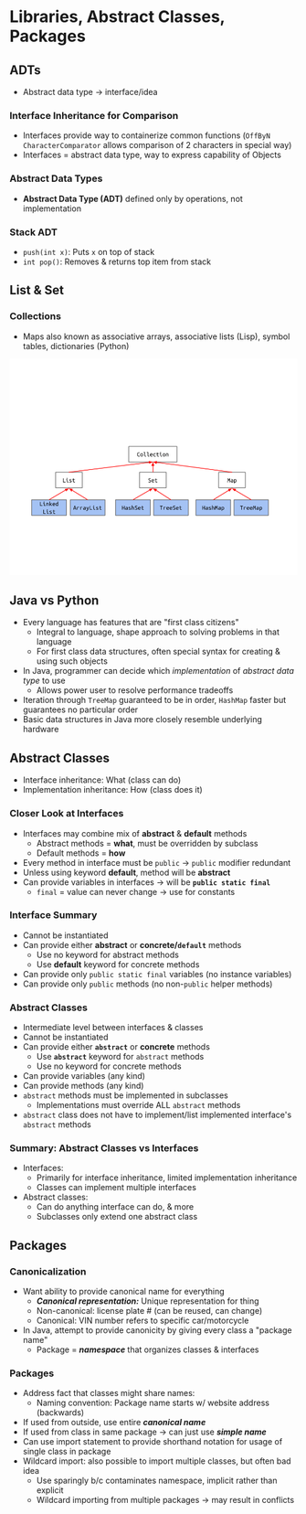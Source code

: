 # Libraries, Abstract Classes, Packages

## ADTs
* Abstract data type → interface/idea

### Interface Inheritance for Comparison
* Interfaces provide way to containerize common functions (`OffByN` `CharacterComparator` allows comparison of 2 characters in special way)
* Interfaces = abstract data type, way to express capability of Objects

### Abstract Data Types
* **Abstract Data Type (ADT)** defined only by operations, not implementation

### Stack ADT
* `push(int x)`: Puts `x` on top of stack
* `int pop()`: Removes & returns top item from stack


## List & Set
### Collections
* Maps also known as associative arrays, associative lists (Lisp), symbol tables, dictionaries (Python)

<p align="center">
    <img src="adt.png">
</p>


## Java vs Python
* Every language has features that are "first class citizens"
    * Integral to language, shape approach to solving problems in that language
    * For first class data structures, often special syntax for creating & using such objects
* In Java, programmer can decide which _implementation_ of _abstract data type_ to use
    * Allows power user to resolve performance tradeoffs
* Iteration through `TreeMap` guaranteed to be in order, `HashMap` faster but guarantees no particular order
* Basic data structures in Java more closely resemble underlying hardware

## Abstract Classes
* Interface inheritance: What (class can do)
* Implementation inheritance: How (class does it)

### Closer Look at Interfaces
* Interfaces may combine mix of **abstract** & **default** methods
    * Abstract methods = **what**, must be overridden by subclass
    * Default methods = **how**
* Every method in interface must be `public` → `public` modifier redundant
* Unless using keyword **default**, method will be **abstract**
* Can provide variables in interfaces → will be **`public static final`**
    * `final` = value can never change → use for constants

### Interface Summary
* Cannot be instantiated
* Can provide either **abstract** or **concrete/`default`** methods
    * Use no keyword for abstract methods
    * Use **default** keyword for concrete methods
* Can provide only `public static final` variables (no instance variables)
* Can provide only `public` methods (no non-`public` helper methods)

### Abstract Classes
* Intermediate level between interfaces & classes
* Cannot be instantiated
* Can provide either **`abstract`** or **concrete** methods
    * Use **`abstract`** keyword for `abstract` methods
    * Use no keyword for concrete methods
* Can provide variables (any kind)
* Can provide methods (any kind)
* `abstract` methods must be implemented in subclasses
    * Implementations must override ALL `abstract` methods
* `abstract` class does not have to implement/list implemented interface's `abstract` methods

### Summary: Abstract Classes vs Interfaces
* Interfaces:
    * Primarily for interface inheritance, limited implementation inheritance
    * Classes can implement multiple interfaces
* Abstract classes:
    * Can do anything interface can do, & more
    * Subclasses only extend one abstract class


## Packages
### Canonicalization
* Want ability to provide canonical name for everything
    * ***Canonical representation:*** Unique representation for thing
    * Non-canonical: license plate # (can be reused, can change)
    * Canonical: VIN number refers to specific car/motorcycle
* In Java, attempt to provide canonicity by giving every class a "package name"
    * Package = ***namespace*** that organizes classes & interfaces

### Packages
* Address fact that classes might share names:
    * Naming convention: Package name starts w/ website address (backwards)
* If used from outside, use entire ***canonical name***
* If used from class in same package → can just use ***simple name***
* Can use import statement to provide shorthand notation for usage of single class in package
* Wildcard import: also possible to import multiple classes, but often bad idea
    * Use sparingly b/c contaminates namespace, implicit rather than explicit
    * Wildcard importing from multiple packages → may result in conflicts
